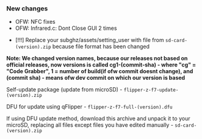 ### New changes
* OFW: NFC fixes
* OFW: Infrared.c: Dont Close GUI 2 times

- [!!!] Replace your subghz/assets/setting_user with file from `sd-card-(version).zip` because file format has been changed

**Note: We changed version names, because our releases not based on official releases, now versions is called
cg1-(commit-sha) - where "cg" = "Code Grabber", 1 = number of build(if ofw commit doesnt change), and (commit sha) - means ofw dev commit on which our version is based**

Self-update package (update from microSD) - `flipper-z-f7-update-(version).zip`

DFU for update using qFlipper - `flipper-z-f7-full-(version).dfu`

If using DFU update method, download this archive and unpack it to your microSD, replacing all files except files you have edited manually -
`sd-card-(version).zip`